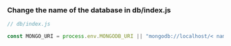 ### Change the name of the database in db/index.js

```js
// db/index.js

const MONGO_URI = process.env.MONGODB_URI || "mongodb://localhost/< name of the db>";
```